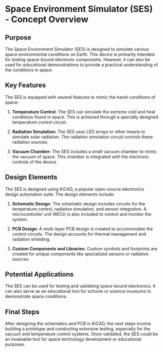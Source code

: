 # Space Environment Simulator (SES) - Concept Overview

## Purpose
The Space Environment Simulator (SES) is designed to simulate various space environmental conditions on Earth. This device is primarily intended for testing space-bound electronic components. However, it can also be used for educational demonstrations to provide a practical understanding of the conditions in space.

## Key Features
The SES is equipped with several features to mimic the harsh conditions of space:

1. **Temperature Control:** The SES can simulate the extreme cold and heat conditions found in space. This is achieved through a specially designed temperature control circuit.

2. **Radiation Simulation:** The SES uses LED arrays or other means to simulate solar radiation. The radiation simulation circuit controls these radiation sources.

3. **Vacuum Chamber:** The SES includes a small vacuum chamber to mimic the vacuum of space. This chamber is integrated with the electronic controls of the device.

## Design Elements
The SES is designed using KiCAD, a popular open-source electronics design automation suite. The design elements include:

1. **Schematic Design:** The schematic design includes circuits for the temperature control, radiation simulation, and sensor integration. A microcontroller unit (MCU) is also included to control and monitor the system.

2. **PCB Design:** A multi-layer PCB design is created to accommodate the control circuits. The design accounts for thermal management and radiation shielding.

3. **Custom Components and Libraries:** Custom symbols and footprints are created for unique components like specialized sensors or radiation sources.

## Potential Applications
The SES can be used for testing and validating space-bound electronics. It can also serve as an educational tool for schools or science museums to demonstrate space conditions.

## Final Steps
After designing the schematics and PCB in KiCAD, the next steps involve building a prototype and conducting extensive testing, especially for the vacuum and temperature control systems. Once validated, the SES could be an invaluable tool for space technology development or educational purposes.
